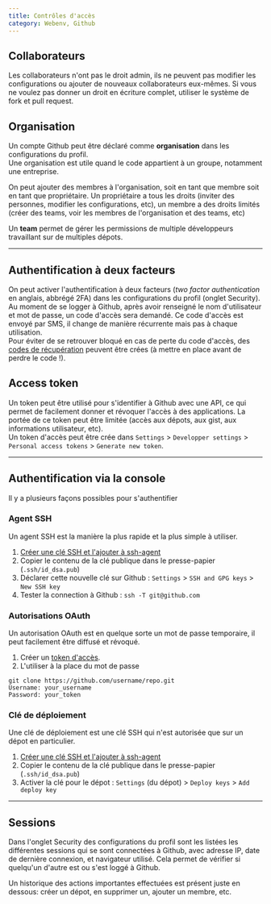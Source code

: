 ```yaml
---
title: Contrôles d'accès
category: Webenv, Github
---
```


## Collaborateurs

Les collaborateurs n'ont pas le droit admin, ils ne peuvent pas modifier les configurations ou ajouter de nouveaux collaborateurs eux-mêmes. 
Si vous ne voulez pas donner un droit en écriture complet, utiliser le système de fork et pull request.

## Organisation

Un compte Github peut être déclaré comme **organisation** dans les configurations du profil.  
Une organisation est utile quand le code appartient à un groupe, notamment une entreprise.

On peut ajouter des membres à l'organisation, soit en tant que membre soit en tant que propriétaire. Un propriétaire a tous les droits (inviter des personnes, modifier les configurations, etc), un membre a des droits limités (créer des teams, voir les membres de l'organisation et des teams, etc)

Un **team** permet de gérer les permissions de multiple développeurs travaillant sur de multiples dépots.

---

## Authentification à deux facteurs

On peut activer l'authentification à deux facteurs (*two factor authentication* en anglais, abbrégé 2FA) dans les configurations du profil (onglet Security). 
Au moment de se logger à Github, après avoir renseigné le nom d'utilisateur et mot de passe, un code d'accès sera demandé. Ce code d'accès est envoyé par SMS, il change de manière récurrente mais pas à chaque utilisation.  
Pour éviter de se retrouver bloqué en cas de perte du code d'accès, des [codes de récupération](https://help.github.com/articles/downloading-your-two-factor-authentication-recovery-codes/) peuvent être crées (à mettre en place avant de perdre le code !).

## Access token

Un token peut être utilisé pour s'identifier à Github avec une API, ce qui permet de facilement donner et révoquer l'accès à des applications. 
La portée de ce token peut être limitée (accès aux dépots, aux gist, aux informations utilisateur, etc).  
Un token d'accès peut être crée dans `Settings` > `Developper settings` > `Personal access tokens` > `Generate new token`.

---

## Authentification via la console

Il y a plusieurs façons possibles pour s'authentifier

### Agent SSH

Un agent SSH est la manière la plus rapide et la plus simple à utiliser.

1. [Créer une clé SSH et l'ajouter à ssh-agent](ssh.md)
2. Copier le contenu de la clé publique dans le presse-papier (`.ssh/id_dsa.pub`)
3. Déclarer cette nouvelle clé sur Github : `Settings` > `SSH and GPG keys` > `New SSH key`
4. Tester la connection à Github : `ssh -T git@github.com`

### Autorisations OAuth

Un autorisation OAuth est en quelque sorte un mot de passe temporaire, il peut facilement être diffusé et révoqué.

1. Créer un [token d'accès](https://help.github.com/articles/creating-a-personal-access-token-for-the-command-line/).
2. L'utiliser à la place du mot de passe

``` shell
git clone https://github.com/username/repo.git
Username: your_username
Password: your_token
```

### Clé de déploiement

Une clé de déploiement est une clé SSH qui n'est autorisée que sur un dépot en particulier.

1. [Créer une clé SSH et l'ajouter à ssh-agent](ssh.md)
2. Copier le contenu de la clé publique dans le presse-papier (`.ssh/id_dsa.pub`)
3. Activer la clé pour le dépot : `Settings` (du dépot) > `Deploy keys` > `Add deploy key`

---

## Sessions

Dans l'onglet Security des configurations du profil sont les listées les différentes sessions qui se sont connectées à Github, avec adresse IP, date de dernière connexion, et navigateur utilisé. 
Cela permet de vérifier si quelqu'un d'autre est ou s'est loggé à Github.

Un historique des actions importantes effectuées est présent juste en dessous: créer un dépot, en supprimer un, ajouter un membre, etc.